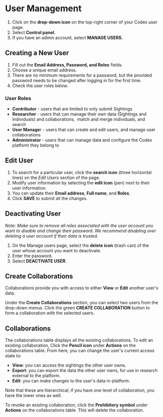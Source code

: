 # User Management

1. Click on the **drop-down icon** on the top-right corner of your Codex user page.
2. Select **Control panel.**
3. If you have an admin account, select **MANAGE USERS.**

## Creating a New User

1. Fill out the **Email Address, Password, and Roles** fields.
2. Choose a unique email address.
3. There are no minimum requirements for a password, but the provided password needs to be changed after logging in for the first time.
4. Check the user roles below.

### User Roles

* **Contributor** \- users that are limited to only submit Sightings
* **Researcher** \- users that can manage their own data \(Sightings and Individuals\) and collaborations\,  match and merge individuals\, and search
* **User Manage**r - users that can create and edit users, and manage user collaborations
* **Administrator** \- users that can manage data and configure the Codex platform they belong to

## Edit User

1. To search for a particular user, click the **search icon** (three horizontal lines) on the *Edit Users* section of the page.
2. Modify user information by selecting the **edit icon** (pen) next to their user information.
3. You can update their **Email address**, **Full name**, and **Roles**.
4. Click **SAVE** to submit all the changes.

## Deactivating User

*Note: Make sure to remove all roles associated with the user account you want to disable and change their password. We recommend disabling over deleting a user account if their data is trusted.*

1. On the Manage users page, select the **delete icon** (trash can) of the user whose account you want to deactivate.
2. Enter the password.
3. Select **DEACTIVATE USER**.

## Create Collaborations

Collaborations provide you with access to either **View** or **Edit** another user's data.

Under the **Create Collaborations** section, you can select two users from the drop-down menus. Click the green **CREATE COLLABORATION** button to form a collaboration with the selected users.

## Collaborations

The collaborations table displays all the existing collaborations.
To edit an existing collaboration, Click the **Pencil icon** under **Actions** on the collaborations table. From here, you can change the user's current access state to:

* **View**: you can access the sightings the other user owns.
* **Export**: you can export the data the other user owns, for use in research external to the platform.
* **Edit**: you can make changes to the user's data in-platform.

Note that these are hierarchical; if you have one level of collaboration, you have the lower ones as well.

To revoke an existing collaboration, click the **Prohibitory symbol** under **Actions** on the collaborations table. This will delete the collaboration.